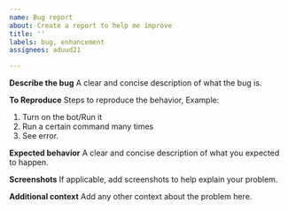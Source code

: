 ```yaml
---
name: Bug report
about: Create a report to help me improve
title: ''
labels: bug, enhancement
assignees: aduud21

---
```


**Describe the bug**
A clear and concise description of what the bug is.

**To Reproduce**
Steps to reproduce the behavior, Example: 
1. Turn on the bot/Run it
2. Run a certain command many times
3. See error.

**Expected behavior**
A clear and concise description of what you expected to happen.

**Screenshots**
If applicable, add screenshots to help explain your problem.

**Additional context**
Add any other context about the problem here.
